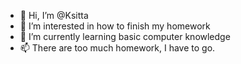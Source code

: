 - 👋 Hi, I’m @Ksitta
- 👀 I’m interested in how to finish my homework
- 🌱 I’m currently learning basic computer knowledge
- 📫 There are too much homework, I have to go.

<!---
Ksitta/Ksitta is a ✨ special ✨ repository because its `README.md` (this file) appears on your GitHub profile.
You can click the Preview link to take a look at your changes.
--->
